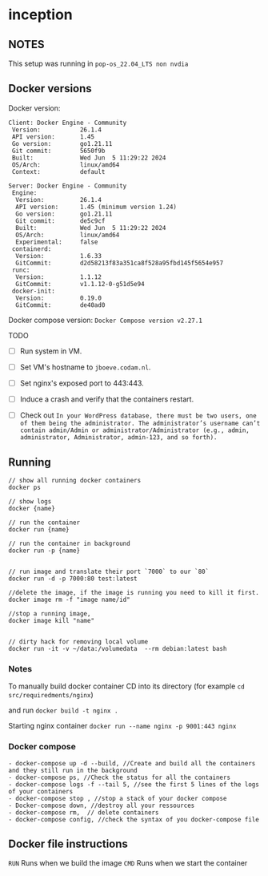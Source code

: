 # inception
## NOTES
This setup was running in `pop-os_22.04_LTS non nvdia`


## Docker versions




Docker version:
```
Client: Docker Engine - Community
 Version:           26.1.4
 API version:       1.45
 Go version:        go1.21.11
 Git commit:        5650f9b
 Built:             Wed Jun  5 11:29:22 2024
 OS/Arch:           linux/amd64
 Context:           default

Server: Docker Engine - Community
 Engine:
  Version:          26.1.4
  API version:      1.45 (minimum version 1.24)
  Go version:       go1.21.11
  Git commit:       de5c9cf
  Built:            Wed Jun  5 11:29:22 2024
  OS/Arch:          linux/amd64
  Experimental:     false
 containerd:
  Version:          1.6.33
  GitCommit:        d2d58213f83a351ca8f528a95fbd145f5654e957
 runc:
  Version:          1.1.12
  GitCommit:        v1.1.12-0-g51d5e94
 docker-init:
  Version:          0.19.0
  GitCommit:        de40ad0
```

Docker compose version: ```Docker Compose version v2.27.1```



TODO
- [ ] Run system in VM.
- [ ] Set VM's hostname to `jboeve.codam.nl`.
- [ ] Set nginx's exposed port to 443:443.
- [ ] Induce a crash and verify that the containers restart.
- [ ] Check out `In your WordPress database, there must be two users, one of them being the administrator. The administrator’s username can’t contain admin/Admin or administrator/Administrator (e.g., admin, administrator, Administrator, admin-123, and
so forth).`


## Running

```
// show all running docker containers
docker ps

// show logs 
docker {name}

// run the container
docker run {name}

// run the container in background
docker run -p {name}


// run image and translate their port `7000` to our `80`
docker run -d -p 7000:80 test:latest

//delete the image, if the image is running you need to kill it first.
docker image rm -f "image name/id"

//stop a running image,
docker image kill "name"


// dirty hack for removing local volume
docker run -it -v ~/data:/volumedata  --rm debian:latest bash

```





### Notes

To manually build docker container CD into its directory (for example `cd src/requiredments/nginx`)


and run `docker build -t nginx .`


Starting nginx container
`docker run --name nginx -p 9001:443 nginx`


### Docker compose
```
- docker-compose up -d --build, //Create and build all the containers and they still run in the background
- docker-compose ps, //Check the status for all the containers
- docker-compose logs -f --tail 5, //see the first 5 lines of the logs of your containers
- docker-compose stop , //stop a stack of your docker compose
- Docker-compose down, //destroy all your ressources
- docker-compose rm,  // delete containers
- docker-compose config, //check the syntax of you docker-compose file
```


## Docker file instructions
`RUN` Runs when we build the image
`CMD` Runs when we start the container
